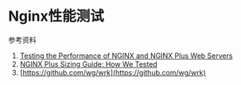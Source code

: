 # Nginx性能测试



参考资料

1. [Testing the Performance of NGINX and NGINX Plus Web Servers](https://www.nginx.com/blog/testing-the-performance-of-nginx-and-nginx-plus-web-servers/)
2. [NGINX Plus Sizing Guide: How We Tested](https://www.nginx.com/blog/nginx-plus-sizing-guide-how-we-tested/)
3. [https://github.com/wg/wrk](https://github.com/wg/wrk)

